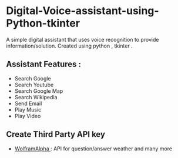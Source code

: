 # Digital-Voice-assistant-using-Python-tkinter
A simple digital assistant that uses voice recognition to provide information/solution. Created using python , tkinter .
<h2>Assistant Features :</h2>
<ul>
  <li>Search Google </li>
  <li>Search Youtube</li>
  <li>Search Google Map</li>
	<li>Search Wikipedia </li>
	<li>Send Email </li>
	<li>Play Music</li>
	<li>Play Video </li>
	
</ul>

<h2>Create Third Party API key
</h2>
<ul>
<li><a href="https://account.wolfram.com/login/oauth2/sign-in">WolframAlpha </a>: API for question/answer weather and many more</li>
</ul>
	
